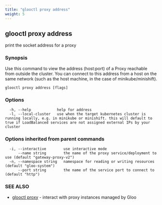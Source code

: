 ```yaml
---
title: "glooctl proxy address"
weight: 5
---
```

## glooctl proxy address

print the socket address for a proxy

### Synopsis

Use this command to view the address (host:port) of a Proxy reachable from outside the cluster. You can connect to this address from a host on the same network (such as the host machine, in the case of minikube/minishift).

```
glooctl proxy address [flags]
```

### Options

```
  -h, --help            help for address
  -l, --local-cluster   use when the target kubernetes cluster is running locally, e.g. in minikube or minishift. this will default to true if LoadBalanced services are not assigned external IPs by your cluster
```

### Options inherited from parent commands

```
  -i, --interactive        use interactive mode
      --name string        the name of the proxy service/deployment to use (default "gateway-proxy-v2")
  -n, --namespace string   namespace for reading or writing resources (default "gloo-system")
      --port string        the name of the service port to connect to (default "http")
```

### SEE ALSO

* [glooctl proxy](../glooctl_proxy)	 - interact with proxy instances managed by Gloo

